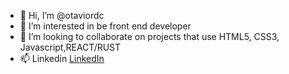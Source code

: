 - 👋 Hi, I’m @otaviordc
- 👀 I’m interested in be front end developer
- 💞️ I’m looking to collaborate on projects that use HTML5, CSS3, Javascript,REACT/RUST
- 📫 Linkedin
  [LinkedIn](https://www.linkedin.com/in/ot%C3%A1vio-ribeiro-de-castro-145801a7/)
<!---
otaviordc/otaviordc is a ✨ special ✨ repository because its `README.md` (this file) appears on your GitHub profile.
You can click the Preview link to take a look at your changes.
--->

